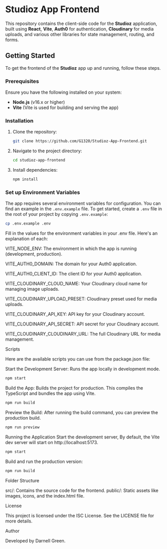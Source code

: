# Studioz App Frontend

This repository contains the client-side code for the **Studioz** application, built using **React**, **Vite**, **Auth0** for authentication, **Cloudinary** for media uploads, and various other libraries for state management, routing, and forms.

## Getting Started

To get the frontend of the **Studioz** app up and running, follow these steps.

### Prerequisites

Ensure you have the following installed on your system:

- **Node.js** (v16.x or higher)
- **Vite** (Vite is used for building and serving the app)

### Installation

1. Clone the repository:

   ```bash
   git clone https://github.com/G1320/Studioz-App-Frontend.git
   ```

2. Navigate to the project directory:

   ```bash
   cd studioz-app-frontend
   ```

3. Install dependencies:

   ```bash
   npm install
   ```

### Set up Environment Variables

The app requires several environment variables for configuration. You can find an example in the `.env.example` file. To get started, create a `.env` file in the root of your project by copying `.env.example`:

```bash
cp .env.example .env
```

Fill in the values for the environment variables in your .env file. Here's an explanation of each:

VITE_NODE_ENV: The environment in which the app is running (development, production).

VITE_AUTH0_DOMAIN: The domain for your Auth0 application.

VITE_AUTH0_CLIENT_ID: The client ID for your Auth0 application.

VITE_CLOUDINARY_CLOUD_NAME: Your Cloudinary cloud name for managing image uploads.

VITE_CLOUDINARY_UPLOAD_PRESET: Cloudinary preset used for media uploads.

VITE_CLOUDINARY_API_KEY: API key for your Cloudinary account.

VITE_CLOUDINARY_API_SECRET: API secret for your Cloudinary account.

VITE_CLOUDINARY_CLOUDINARY_URL: The full Cloudinary URL for media management.

Scripts

Here are the available scripts you can use from the package.json file:

Start the Development Server: Runs the app locally in development mode.

```bash
npm start
```

Build the App: Builds the project for production. This compiles the TypeScript and bundles the app using Vite.

```bash
npm run build
```

Preview the Build: After running the build command, you can preview the production build.

```bash
npm run preview
```

Running the Application
Start the development server, By default, the Vite dev server will start on http://localhost:5173.

```bash
npm start
```

Build and run the production version:

```bash
npm run build
```

Folder Structure

src/: Contains the source code for the frontend.
public/: Static assets like images, icons, and the index.html file.

License

This project is licensed under the ISC License. See the LICENSE file for more details.

Author

Developed by Darnell Green.

```

```
